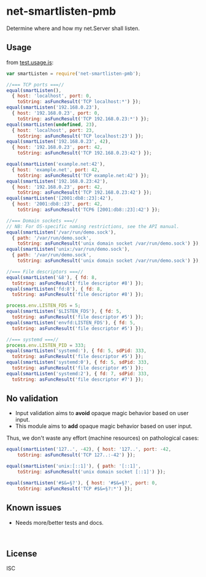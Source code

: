 ﻿
<!--#echo json="package.json" key="name" underline="=" -->
net-smartlisten-pmb
===================
<!--/#echo -->

<!--#echo json="package.json" key="description" -->
Determine where and how my net.Server shall listen.
<!--/#echo -->


Usage
-----

from [test.usage.js](test.usage.js):

<!--#include file="test.usage.js" outdent="  " code="javascript"
  start="  // #BEGIN# usage demo" stop="  // #ENDOF# usage demo" -->
<!--#verbatim lncnt="57" -->
```javascript
var smartListen = require('net-smartlisten-pmb');

//=== TCP ports ===//
equal(smartListen(),
  { host: 'localhost', port: 0,
    toString: asFuncResult('TCP localhost:*') });
equal(smartListen('192.168.0.23'),
  { host: '192.168.0.23', port: 0,
    toString: asFuncResult('TCP 192.168.0.23:*') });
equal(smartListen(undefined, 23),
  { host: 'localhost', port: 23,
    toString: asFuncResult('TCP localhost:23') });
equal(smartListen('192.168.0.23', 42),
  { host: '192.168.0.23', port: 42,
    toString: asFuncResult('TCP 192.168.0.23:42') });

equal(smartListen('example.net:42'),
  { host: 'example.net', port: 42,
    toString: asFuncResult('TCP example.net:42') });
equal(smartListen('192.168.0.23:42'),
  { host: '192.168.0.23', port: 42,
    toString: asFuncResult('TCP 192.168.0.23:42') });
equal(smartListen('[2001:db8::23]:42'),
  { host: '2001:db8::23', port: 42,
    toString: asFuncResult('TCP6 [2001:db8::23]:42') });

//=== Domain sockets ===//
// NB: For OS-specific naming restrictions, see the API manual.
equal(smartListen('/var/run/demo.sock'),
  { path: '/var/run/demo.sock',
    toString: asFuncResult('unix domain socket /var/run/demo.sock') });
equal(smartListen('unix:/var/run/demo.sock'),
  { path: '/var/run/demo.sock',
    toString: asFuncResult('unix domain socket /var/run/demo.sock') });

//=== File descriptors ===//
equal(smartListen('&8'), { fd: 8,
  toString: asFuncResult('file descriptor #8') });
equal(smartListen('fd:8'), { fd: 8,
  toString: asFuncResult('file descriptor #8') });

process.env.LISTEN_FDS = 5;
equal(smartListen('$LISTEN_FDS'), { fd: 5,
  toString: asFuncResult('file descriptor #5') });
equal(smartListen('envfd:LISTEN_FDS'), { fd: 5,
  toString: asFuncResult('file descriptor #5') });

//=== systemd ===//
process.env.LISTEN_PID = 333;
equal(smartListen('systemd:'), { fd: 5, sdPid: 333,
  toString: asFuncResult('file descriptor #5') });
equal(smartListen('systemd:0'), { fd: 5, sdPid: 333,
  toString: asFuncResult('file descriptor #5') });
equal(smartListen('systemd:2'), { fd: 7, sdPid: 333,
  toString: asFuncResult('file descriptor #7') });
```
<!--/include-->



No validation
-------------

* Input validation aims to __avoid__ opaque magic behavior based on user input.
* This module aims to __add__ opaque magic behavior based on user input.

Thus, we don't waste any effort (machine resources) on pathological cases:

<!--#include file="test.usage.js" outdent="  " code="javascript"
  start="  // #BEGIN# pathological" stop="  // #ENDOF# pathological" -->
<!--#verbatim lncnt="10" -->
```javascript
equal(smartListen('127..', -42), { host: '127..', port: -42,
    toString: asFuncResult('TCP 127..:-42') });

equal(smartListen('unix:[::1]'), { path: '[::1]',
    toString: asFuncResult('unix domain socket [::1]') });

equal(smartListen('#$&=§?'), { host: '#$&=§?', port: 0,
    toString: asFuncResult('TCP #$&=§?:*') });
```
<!--/include-->


<!--#toc stop="scan" -->



Known issues
------------

* Needs more/better tests and docs.




&nbsp;


License
-------
<!--#echo json="package.json" key=".license" -->
ISC
<!--/#echo -->
